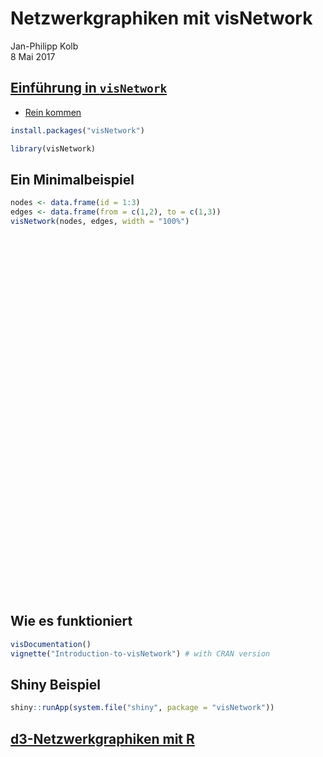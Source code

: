 # Netzwerkgraphiken mit visNetwork
Jan-Philipp Kolb  
8 Mai 2017  



## [Einführung in `visNetwork`](https://cran.r-project.org/web/packages/visNetwork/vignettes/Introduction-to-visNetwork.html)

- [Rein kommen](http://datastorm-open.github.io/visNetwork/)


```r
install.packages("visNetwork")
```



```r
library(visNetwork)
```

## Ein Minimalbeispiel


```r
nodes <- data.frame(id = 1:3)
edges <- data.frame(from = c(1,2), to = c(1,3))
visNetwork(nodes, edges, width = "100%")
```

<!--html_preserve--><div id="htmlwidget-62c7105f9e0e9758bc7b" style="width:100%;height:576px;" class="visNetwork html-widget"></div>
<script type="application/json" data-for="htmlwidget-62c7105f9e0e9758bc7b">{"x":{"nodes":{"id":[1,2,3]},"edges":{"from":[1,2],"to":[1,3]},"nodesToDataframe":true,"edgesToDataframe":true,"options":{"width":"100%","height":"100%","nodes":{"shape":"dot"},"manipulation":{"enabled":false}},"groups":null,"width":"100%","height":null,"idselection":{"enabled":false},"byselection":{"enabled":false},"main":null,"submain":null,"footer":null},"evals":[],"jsHooks":[]}</script><!--/html_preserve-->
<!--
![](figure/VisNetMinimal.PNG)
-->
## Wie es funktioniert


```r
visDocumentation()
vignette("Introduction-to-visNetwork") # with CRAN version
```

## Shiny Beispiel


```r
shiny::runApp(system.file("shiny", package = "visNetwork"))
```


## [d3-Netzwerkgraphiken mit R](https://www.r-bloggers.com/visualizing-with-d3-javascript-network-graphs-from-r/)
